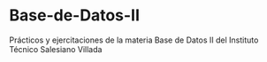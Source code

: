 # Base-de-Datos-II
Prácticos y ejercitaciones de la materia Base de Datos II del Instituto Técnico Salesiano Villada
